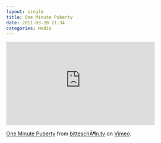 ```yaml
---
layout: single
title: One Minute Puberty
date: 2011-03-20 21:34
categories: Media
---
```

<iframe src="http://player.vimeo.com/video/20793651" width="400" height="225" frameborder="0"></iframe><p><a href="http://vimeo.com/20793651">One Minute Puberty</a> from <a href="http://vimeo.com/bitteschoentv">bitteschÃ¶n.tv</a> on <a href="http://vimeo.com">Vimeo</a>.</p>
